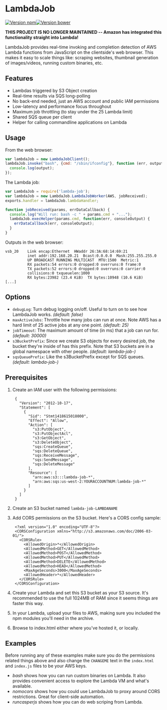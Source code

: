 # LambdaJob

[![Version npm][version]](http://browsenpm.org/package/lambda-job)[![Version bower][bower]](https://github.com/lg/lambda-job)

[version]: http://img.shields.io/npm/v/lambda-job.svg?style=flat-square
[bower]: https://img.shields.io/bower/v/lambda-job.svg?style=flat-square

**THIS PROJECT IS NO LONGER MAINTAINED -- Amazon has integrated this functionality straight into Lambda!**

LambdaJob provides real-time invoking and completion detection of AWS Lambda functions from JavaScript on the clientside's web browser. This makes it easy to scale things like: scraping websites, thumbnail generation of images/videos, running custom binaries, etc.

## Features

- Lambdas triggered by S3 Object creation
- Real-time results via SQS long-polling
- No back-end needed, just an AWS account and public IAM permissions
- Low-latency and performance focus throughout
- Maximum job throttling (to stay under the 25 Lambda limit)
- Shared SQS queue per client
- Helper for calling commandline applications on Lambda

## Usage

From the web browser:

```javascript
var lambdaJob = new LambdaJobClient();
lambdaJob.invoke("bash", {cmd: "/sbin/ifconfig"}, function (err, output) {
  console.log(output);
});
```

The Lambda job:

```javascript
var LambdaJob = require('lambda-job');
var lambdaJob = new LambdaJob.LambdaJobWorker(AWS, jobReceived);
exports.handler = lambdaJob.lambdaHandler;

function jobReceived(params, errDataCallback) {
  console.log("Will run: bash -c " + params.cmd + "...");
  lambdaJob.execHelper(params.cmd, function(err, consoleOutput) {
    errDataCallback(err, consoleOutput);
  }
}
```

Outputs in the web browser:

```
vsb_20    Link encap:Ethernet  HWaddr 26:3A:68:14:69:21  
          inet addr:192.168.20.21  Bcast:0.0.0.0  Mask:255.255.255.0
          UP BROADCAST RUNNING MULTICAST  MTU:1500  Metric:1
          RX packets:54 errors:0 dropped:0 overruns:0 frame:0
          TX packets:52 errors:0 dropped:0 overruns:0 carrier:0
          collisions:0 txqueuelen:1000 
          RX bytes:23982 (23.4 KiB)  TX bytes:10948 (10.6 KiB)
[...]
```

## Options
- `debugLog`: Turn debug logging on/off. Useful to turn on to see how LambdaJob works. *(default: false)*
- `maxActiveJobs`: Throttle how many jobs can run at once. Note AWS has a hard limit of 25 active jobs at any one point. *(default: 25)*
- `jobTimeout`: The maximum amount of time (in ms) that a job can run for. *(default: 30000)*
- `s3BucketPrefix`: Since we create S3 objects for every desired job, the bucket they're inside of has this prefix. Note that S3 buckets are in a global namespace with other people. *(default: lambda-job-)*
- `sqsQueuePrefix`: Like the s3BucketPrefix except for SQS queues. *(default: lambda-job-)*

## Prerequisites

1. Create an IAM user with the following permissions:

        {
          "Version": "2012-10-17",
          "Statement": [
            {
              "Sid": "Stmt1418615018000",
              "Effect": "Allow",
              "Action": [
                "s3:PutObject",
                "s3:PutObjectAcl",
                "s3:GetObject",
                "s3:DeleteObject",
                "sqs:CreateQueue",
                "sqs:DeleteQueue",
                "sqs:ReceiveMessage",
                "sqs:SendMessage",
                "sqs:DeleteMessage"
              ],
              "Resource": [
                "arn:aws:s3:::lambda-job-*",
                "arn:aws:sqs:us-west-2:YOURACCOUNTNUM:lambda-job-*"
              ]
            }
          ]
        }
2. Create an S3 bucket named `lambda-job-LAMBDANAME`
3. Add CORS permissions on the S3 bucket. Here's a CORS config sample:

        <?xml version="1.0" encoding="UTF-8"?>
        <CORSConfiguration xmlns="http://s3.amazonaws.com/doc/2006-03-01/">
          <CORSRule>
            <AllowedOrigin>*</AllowedOrigin>
            <AllowedMethod>GET</AllowedMethod>
            <AllowedMethod>POST</AllowedMethod>
            <AllowedMethod>PUT</AllowedMethod>
            <AllowedMethod>DELETE</AllowedMethod>
            <AllowedMethod>HEAD</AllowedMethod>
            <MaxAgeSeconds>3000</MaxAgeSeconds>
            <AllowedHeader>*</AllowedHeader>
          </CORSRule>
        </CORSConfiguration>
4. Create your Lambda and set this S3 bucket as your S3 source. It's recommended to use the full 1024MB of RAM since it seems things are faster this way.
6. In your Lambda, upload your files to AWS, making sure you included the npm modules you'll need in the archive.
7. Browse to index.html either where you've hosted it, or locally.

## Examples

Before running any of these examples make sure you do the permissions related things above and also change the `CHANGEME` text in the `index.html` and `index.js` files to be your AWS keys.

- *bash* shows how you can run custom binaries on Lambda. It also provides convenient access to explore the Lambda VM and what's available.
- *nomocors* shows how you could use LambdaJob to proxy around CORS restrictions. Great for client-side automation.
- *runcasperjs* shows how you can do web scriping from Lambda.
